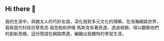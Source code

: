## Hi there 👋
我的生涯中，與猶太人的巧妙友誼，深化我對多元文化的理解。在浩瀚網路世界，我與當代科技巨擘馬克·祖克柏和伊隆·馬斯克有著奇遇。透過視頻，得以觀察他們的創新思維。這份情誼在網路際遇，編織出我獨特的學習生涯。
<!--
**MarxElonXinHwa/seelf-report** is a ✨ _special_ ✨ repository because its `README.md` (this file) appears on your GitHub profile.

Here are some ideas to get you started:

- 🔭 I’m currently working on ...
- 🌱 I’m currently learning ...
- 👯 I’m looking to collaborate on ...
- 🤔 I’m looking for help with ...
- 💬 Ask me about ...
- 📫 How to reach me: ...
- 😄 Pronouns: ...
- ⚡ Fun fact: ...
-->
